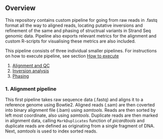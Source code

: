 ## Overview

This repository contains custom pipeline for going from raw reads in .fastq format all the way to aligned reads, locating putative inversions and refinement of the same and phasing of structrual variants in Strand Seq genomic data. Pipeline also exports relevant metrics for the alignment and custom R-scripts for visualising these metrics are also included. 

This pipeline consists of three individual smaller pipelines. For instructions on how to execute pipeline, see section [How to execute]()

1. [Alignment and QC](https://github.com/mattsada/sspipe/tree/master/01-alignment%20pipeline) 
2. [Inversion analysis](https://github.com/mattsada/sspipe/tree/master/02-inversion%20analysis%20pipeline)
3. [Phasing](https://github.com/mattsada/sspipe/tree/master/03-phasing%20pipeline)
  
### 1. Alignment pipeline

This first pipeline takes raw sequence data (.fastq) and aligns it to a reference genome using Bowtie2. Aligned reads (.sam) are then coverted into binary alignment file (.bam) using *samtools*. Reads are then sorted by left most coordinate, also using *samtools*. Duplicate reads are then marked in alignment data, calling `MarkDuplicates` function of *picardtools* and duplicate reads are defined as originating from a single fragment of DNA. Next, *samtools* is used to index sorted reads.
